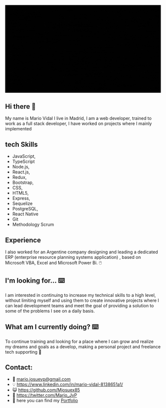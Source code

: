 <div>
      <img src='./gifLogo.gif'/>
</div>

<h2> Hi there 👋</h2> 

My name is Mario Vidal I live in Madrid, I am a web developer, trained to work as a full stack developer, I have worked on projects where I mainly implemented 

<h2> tech Skills </h2>

  - JavaScript, 
  - TypeScript
  - Node.js, 
  - React.js, 
  - Redux, 
  - Bootstrap, 
  - CSS,
  - HTML5, 
  - Express, 
  - Sequelize
  - PostgreSQL,
  - React Native
  - Git
  - Methodology Scrum

<h2> Experience </h2>

I also worked for an Argentine company designing and leading a dedicated ERP (enterprise resource planning systems application) , based on Microsoft VBA, Excel and Microsoft Power Bi. 🖱️

<h2> I'm looking for... ⌨️</h2>

I am interested in continuing to increase my technical skills to a high level, without limiting myself and using them to create innovative projects where I can lead development teams and meet the goal of providing a solution to some of the problems I see on a daily basis.

<h2> What am I currently doing? ⌨️</h2>

To continue training and looking for a place where I can grow and realize my dreams and goals as a develop, making a personal project and freelance tech supporting  🔧

<h2> Contact: </h2>  

- 📧 mario.josuevp@gmail.com  
- 💡  https://www.linkedin.com/in/mario-vidal-8138651a1/
- 😺 https://github.com/Mjosuex85
- 🐤 https://twitter.com/Mario_JvP
- 🤳 here you can find my <a target='_blank' href='https://portfoliomv.vercel.app/'> Portfolio </a>
